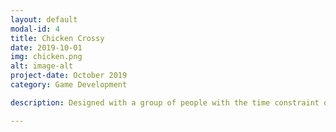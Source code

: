 ```yaml
---
layout: default
modal-id: 4
title: Chicken Crossy
date: 2019-10-01
img: chicken.png
alt: image-alt
project-date: October 2019
category: Game Development

description: Designed with a group of people with the time constraint of 4 weeks. An adorable chicken game where the player has to make it to the end of the level to win. My tasked was 3D modeling for this project.

---
```


